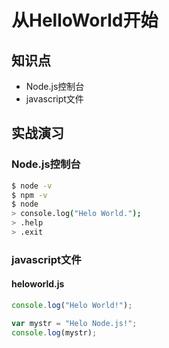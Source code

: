 从HelloWorld开始
===============

## 知识点

* Node.js控制台
* javascript文件

## 实战演习

### Node.js控制台

~~~bash
$ node -v
$ npm -v
$ node
> console.log("Helo World.");
> .help
> .exit
~~~

### javascript文件

#### heloworld.js

~~~javascript
console.log("Helo World!");

var mystr = "Helo Node.js!";
console.log(mystr);
~~~
